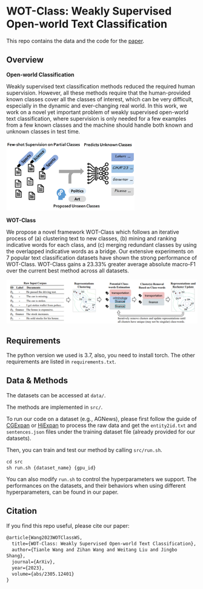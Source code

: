 # WOT-Class: Weakly Supervised Open-world Text Classification

This repo contains the data and the code for the [paper](https://arxiv.org/pdf/2305.12401.pdf).

## Overview

**Open-world Classification**

Weakly supervised text classification methods reduced the required human supervision. However, all these methods require that the human-provided known classes cover all the classes of interest, which can be very difficult, especially in the dynamic and ever-changing real world. In this work, we work on a novel yet important problem of weakly supervised open-world text classification, where supervision is only needed for a few examples from a few known classes and the machine should handle both known and unknown classes in test time.

<img src="intro.png" alt="1" style="zoom: 33%;" />

**WOT-Class**

We propose a novel framework WOT-Class which follows an iterative process of (a) clustering text to new classes, (b) mining and ranking indicative words for each class, and (c) merging redundant classes by using the overlapped indicative words as a bridge. Our extensive experiments on 7 popular text classification datasets have shown the strong performance of WOT-Class.  WOT-Class gains a 23.33% greater average absolute macro-F1 over the current best method across all datasets.

![1](pipeline.png)

## Requirements
The python version we used is 3.7, also, you need to install torch. The other requirements are listed in `requirements.txt`.

## Data & Methods
The datasets can be accessed at `data/`.

The methods are implemented in `src/`.

To run our code on a dataset (e.g., AGNews), please first follow the guide of [CGExpan](https://github.com/yzhan238/CGExpan) or [HiExpan](https://github.com/mickeysjm/HiExpan) to process the raw data and get the `entity2id.txt` and `sentences.json` files under the training dataset file (already provided for our datasets).

Then, you can train and test our method by calling `src/run.sh`.

```
cd src
sh run.sh {dataset_name} {gpu_id}
```

You can also modify `run.sh` to control the hyperparameters we support.
The performances on the datasets, and their behaviors when using different hyperparameters, can be found in our paper.

## Citation
If you find this repo useful, please cite our paper:
```
@article{Wang2023WOTClassWS,
  title={WOT-Class: Weakly Supervised Open-world Text Classification},
  author={Tianle Wang and Zihan Wang and Weitang Liu and Jingbo Shang},
  journal={ArXiv},
  year={2023},
  volume={abs/2305.12401}
}
```